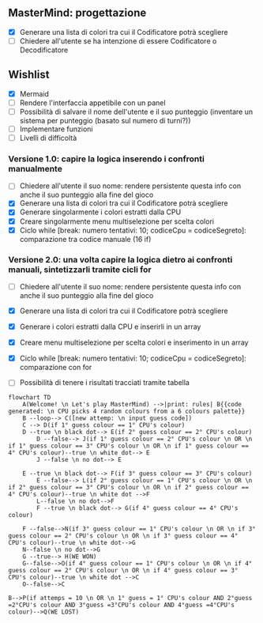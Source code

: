 ## MasterMind: progettazione

-  [x] Generare una lista di colori tra cui il Codificatore potrà scegliere
-  [ ] Chiedere all'utente se ha intenzione di essere Codificatore o Decodificatore

## Wishlist
-  [x] Mermaid
-  [ ] Rendere l'interfaccia appetibile con un panel
-  [ ] Possibilità di salvare il nome dell'utente e il suo punteggio (inventare un sistema per punteggio (basato sul numero di turni?))
-  [ ] Implementare funzioni
-  [ ] Livelli di difficoltà

### Versione 1.0: capire la logica inserendo i confronti manualmente
-  [ ] Chiedere all'utente il suo nome: rendere persistente questa info con anche il suo punteggio alla fine del gioco
-  [x] Generare una lista di colori tra cui il Codificatore potrà scegliere
-  [x] Generare singolarmente i colori estratti dalla CPU
-  [x] Creare singolarmente menu multiselezione per scelta colori
-  [x] Ciclo while [break: numero tentativi: 10; codiceCpu = codiceSegreto]: comparazione tra codice manuale (16 if)

### Versione 2.0: una volta capire la logica dietro ai confronti manuali, sintetizzarli tramite cicli for
-  [ ] Chiedere all'utente il suo nome: rendere persistente questa info con anche il suo punteggio alla fine del gioco
-  [x] Generare una lista di colori tra cui il Codificatore potrà scegliere
-  [x] Generare  i colori estratti dalla CPU e inserirli in un array
-  [x] Creare  menu multiselezione per scelta colori e inserimento in un array
-  [x] Ciclo while [break: numero tentativi: 10; codiceCpu = codiceSegreto]: comparazione con for
-  [ ] Possibilità di tenere i risultati tracciati tramite tabella



```mermaid
flowchart TD
    A(Welcome! \n Let's play MasterMind) -->|print: rules| B{{code generated: \n CPU picks 4 random colours from a 6 colours palette}}
    B --loop--> C([new attemp: \n input guess code])
    C --> D(if 1° guess colour == 1° CPU's colour)
    D --true \n black dot--> E(if 2° guess colour == 2° CPU's colour)    
        D --false--> J(if 1° guess colour == 2° CPU's colour \n OR \n if 1° guess colour == 3° CPU's colour \n OR \n if 1° guess colour == 4° CPU's colour)--true \n white dot--> E
        J --false \n no dot--> E
    
    E --true \n black dot--> F(if 3° guess colour == 3° CPU's colour)
        E --false--> L(if 2° guess colour == 1° CPU's colour \n OR \n if 2° guess colour == 3° CPU's colour \n OR \n if 2° guess colour == 4° CPU's colour)--true \n white dot -->F
        L--false \n no dot-->F
        F --true \n black dot--> G(if 4° guess colour == 4° CPU's colour)
    
    F --false-->N(if 3° guess colour == 1° CPU's colour \n OR \n if 3° guess colour == 2° CPU's colour \n OR \n if 3° guess colour == 4° CPU's colour)--true \n white dot-->G
    N--false \n no dot-->G
    G --true--> H(WE WON)
    G--false-->O(if 4° guess colour == 1° CPU's colour \n OR \n if 4° guess colour == 2° CPU's colour \n OR \n if 4° guess colour == 3° CPU's colour)--true \n white dot -->C
    O--false-->C

B-->P(if attemps = 10 \n OR \n 1° guess = 1° CPU's colour AND 2°guess =2°CPU's colour AND 3°guess =3°CPU's colour AND 4°guess =4°CPU's colour)-->Q(WE LOST)
```
